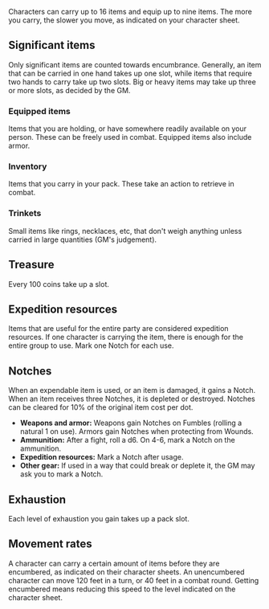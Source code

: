 Characters can carry up to 16 items and equip up to nine items. The more you carry, the slower you move, as indicated on your character sheet.

## Significant items
Only significant items are counted towards encumbrance. Generally, an item that can be carried in one hand takes up one slot, while items that require two hands to carry take up two slots. Big or heavy items may take up three or more slots, as decided by the GM.

### Equipped items
Items that you are holding, or have somewhere readily available on your person. These can be freely used in combat. Equipped items also include armor.

### Inventory
Items that you carry in your pack. These take an action to retrieve in combat.

### Trinkets
Small items like rings, necklaces, etc, that don't weigh anything unless carried in large quantities (GM's judgement).

## Treasure
Every 100 coins take up a slot.

## Expedition resources
Items that are useful for the entire party are considered expedition resources. If one character is carrying the item, there is enough for the entire group to use. Mark one Notch for each use.

## Notches
When an expendable item is used, or an item is damaged, it gains a Notch. When an item receives three Notches, it is depleted or destroyed. Notches can be cleared for 10% of the original item cost per dot.

- **Weapons and armor:** Weapons gain Notches on Fumbles (rolling a natural 1 on use). Armors gain Notches when protecting from Wounds.
- **Ammunition:** After a fight, roll a d6. On 4-6, mark a Notch on the ammunition.
- **Expedition resources:** Mark a Notch after usage.
- **Other gear:** If used in a way that could break or deplete it, the GM may ask you to mark a Notch.
## Exhaustion
Each level of exhaustion you gain takes up a pack slot.

## Movement rates
A character can carry a certain amount of items before they are encumbered, as indicated on their character sheets. An unencumbered character can move 120 feet in a turn, or 40 feet in a combat round. Getting encumbered means reducing this speed to the level indicated on the character sheet.
